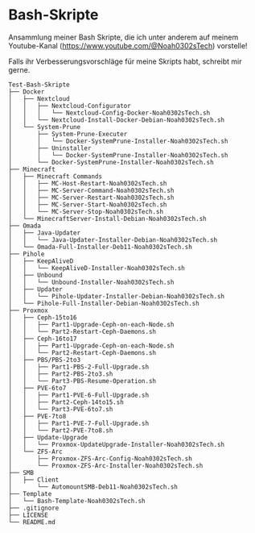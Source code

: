 # Bash-Skripte
Ansammlung meiner Bash Skripte, die ich unter anderem auf meinem Youtube-Kanal (https://www.youtube.com/@Noah0302sTech) vorstelle!

Falls ihr Verbesserungsvorschläge für meine Skripts habt, schreibt mir gerne.



	Test-Bash-Skripte
	├── Docker
	│	├── Nextcloud
	│	│	├── Nextcloud-Configurator
	│	│	│	└── Nextcloud-Config-Docker-Noah0302sTech.sh
	│	│	└── Nextcloud-Install-Docker-Debian-Noah0302sTech.sh
	│	└── System-Prune
	│		├── System-Prune-Executer
	│		│	└── Docker-SystemPrune-Installer-Noah0302sTech.sh
	│		├── Uninstaller
	│		│	└── Docker-SystemPrune-Installer-Noah0302sTech.sh
	│		└── Docker-SystemPrune-Installer-Noah0302sTech.sh
	├── Minecraft
	│	├── Minecraft Commands
	│	│	├── MC-Host-Restart-Noah0302sTech.sh
	│	│	├── MC-Server-Command-Noah0302sTech.sh
	│	│	├── MC-Server-Restart-Noah0302sTech.sh
	│	│	├── MC-Server-Start-Noah0302sTech.sh
	│	│	└── MC-Server-Stop-Noah0302sTech.sh
	│	└── MinecraftServer-Install-Debian-Noah0302sTech.sh
	├── Omada
	│	├── Java-Updater
	│	│	└── Java-Updater-Installer-Debian-Noah0302sTech.sh
	│	└── Omada-Full-Installer-Deb11-Noah0302sTech.sh
	├── Pihole
	│	├── KeepAliveD
	│	│	└── KeepAliveD-Installer-Noah0302sTech.sh
	│	├── Unbound
	│	│	└── Unbound-Installer-Noah0302sTech.sh
	│	├── Updater
	│	│	└── Pihole-Updater-Installer-Debian-Noah0302sTech.sh
	│	└── Pihole-Full-Installer-Debian-Noah0302sTech.sh
	├── Proxmox
	│	├── Ceph-15to16
	│	│	├── Part1-Upgrade-Ceph-on-each-Node.sh
	│	│	└── Part2-Restart-Ceph-Daemons.sh
	│	├── Ceph-16to17
	│	│	├── Part1-Upgrade-Ceph-on-each-Node.sh
	│	│	└── Part2-Restart-Ceph-Daemons.sh
	│	├── PBS/PBS-2to3
	│	│	├── Part1-PBS-2-Full-Upgrade.sh
	│	│	├── Part2-PBS-2to3.sh
	│	│	└── Part3-PBS-Resume-Operation.sh
	│	├── PVE-6to7
	│	│	├── Part1-PVE-6-Full-Upgrade.sh
	│	│	├── Part2-Ceph-14to15.sh
	│	│	└── Part3-PVE-6to7.sh
	│	├── PVE-7to8
	│	│	├── Part1-PVE-7-Full-Upgrade.sh
	│	│	└── Part2-PVE-7to8.sh
	│	├── Update-Upgrade
	│	│	└── Proxmox-UpdateUpgrade-Installer-Noah0302sTech.sh
	│	└── ZFS-Arc
	│		├── Proxmox-ZFS-Arc-Config-Noah0302sTech.sh
	│		└── Proxmox-ZFS-Arc-Installer-Noah0302sTech.sh
	├── SMB
	│	├── Client
	│		└── AutomountSMB-Deb11-Noah0302sTech.sh
	├── Template
	│	└── Bash-Template-Noah0302sTech.sh
	├── .gitignore
	├── LICENSE 
	└── README.md 